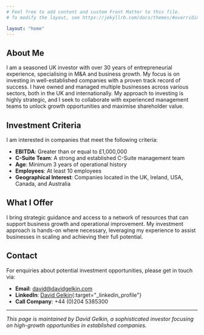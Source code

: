 ```yaml
---
# Feel free to add content and custom Front Matter to this file.
# To modify the layout, see https://jekyllrb.com/docs/themes/#overriding-theme-defaults

layout: "home"
---
```


## About Me

I am a seasoned UK investor with over 30 years of entrepreneurial experience, specialising in M&A and business growth. My focus is on investing in well-established companies with a proven track record of success. I have owned and managed multiple businesses across various sectors, both in the UK and internationally. My approach to investing is highly strategic, and I seek to collaborate with experienced management teams to unlock growth opportunities and maximise shareholder value.


## Investment Criteria

I am interested in companies that meet the following criteria:

- **EBITDA**: Greater than or equal to £1,000,000
- **C-Suite Team**: A strong and established C-Suite management team
- **Age**: Minimum 3 years of operational history
- **Employees**: At least 10 employees
- **Geographical Interest**: Companies located in the UK, Ireland, USA, Canada, and Australia


## What I Offer

I bring strategic guidance and access to a network of resources that can support business growth and operational improvement. My investment approach is hands-on where necessary, leveraging my experience to assist businesses in scaling and achieving their full potential.


## Contact

For enquiries about potential investment opportunities, please get in touch via:

- **Email**: [david@davidgelkin.com](mailto:david@davidgelkin.com)
- **LinkedIn**: [David Gelkin](https://www.linkedin.com/in/david-gelkin-investor){:target="_linkedin_profile"}
- **Call Company**: +44 (0)204 5385300

---

*This page is maintained by David Gelkin, a sophisticated investor focusing on high-growth opportunities in established companies.*
